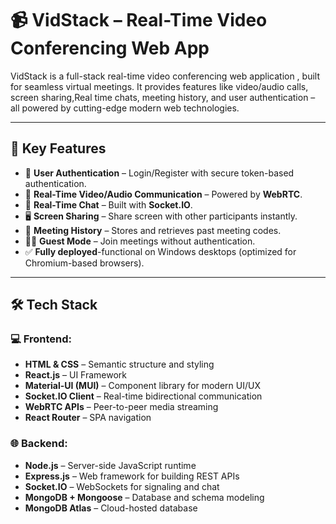 # 📹 VidStack – Real-Time Video Conferencing Web App

VidStack is a full-stack real-time video conferencing web application , built for seamless virtual meetings. It provides features like video/audio calls, screen sharing,Real time  chats, meeting history, and user authentication – all powered by cutting-edge modern web technologies.

---


## 📌 Key Features

- 🔐 **User Authentication** – Login/Register with secure token-based authentication.
- 🎥 **Real-Time Video/Audio Communication** – Powered by **WebRTC**.
- 💬 **Real-Time Chat** – Built with **Socket.IO**.
- 🖥️ **Screen Sharing** – Share screen with other participants instantly.
- 📜 **Meeting History** – Stores and retrieves past meeting codes.
- 🧑‍💼 **Guest Mode** – Join meetings without authentication.
- ✅ **Fully deployed**-functional on Windows desktops (optimized for Chromium-based browsers).

---

## 🛠️ Tech Stack

### 💻 Frontend:
- **HTML & CSS** – Semantic structure and styling
- **React.js** – UI Framework
- **Material-UI (MUI)** – Component library for modern UI/UX
- **Socket.IO Client** – Real-time bidirectional communication
- **WebRTC APIs** – Peer-to-peer media streaming
- **React Router** – SPA navigation

### 🌐 Backend:
- **Node.js** – Server-side JavaScript runtime
- **Express.js** – Web framework for building REST APIs
- **Socket.IO** – WebSockets for signaling and chat
- **MongoDB + Mongoose** – Database and schema modeling
- **MongoDB Atlas** – Cloud-hosted database

